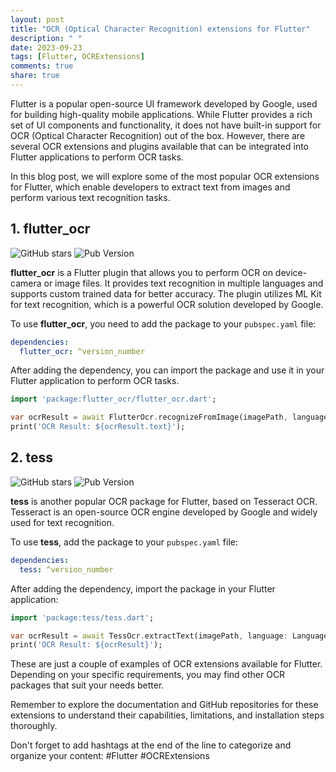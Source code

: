 ```yaml
---
layout: post
title: "OCR (Optical Character Recognition) extensions for Flutter"
description: " "
date: 2023-09-23
tags: [Flutter, OCRExtensions]
comments: true
share: true
---
```


Flutter is a popular open-source UI framework developed by Google, used for building high-quality mobile applications. While Flutter provides a rich set of UI components and functionality, it does not have built-in support for OCR (Optical Character Recognition) out of the box. However, there are several OCR extensions and plugins available that can be integrated into Flutter applications to perform OCR tasks.

In this blog post, we will explore some of the most popular OCR extensions for Flutter, which enable developers to extract text from images and perform various text recognition tasks.

## 1. flutter_ocr

![GitHub stars](https://img.shields.io/github/stars/bitcall/flutter_ocr.svg?style=social) ![Pub Version](https://img.shields.io/pub/v/flutter_ocr.svg)

**flutter_ocr** is a Flutter plugin that allows you to perform OCR on device-camera or image files. It provides text recognition in multiple languages and supports custom trained data for better accuracy. The plugin utilizes ML Kit for text recognition, which is a powerful OCR solution developed by Google.

To use **flutter_ocr**, you need to add the package to your `pubspec.yaml` file:

```yaml
dependencies:
  flutter_ocr: ^version_number
```

After adding the dependency, you can import the package and use it in your Flutter application to perform OCR tasks.

```dart
import 'package:flutter_ocr/flutter_ocr.dart';

var ocrResult = await FlutterOcr.recognizeFromImage(imagePath, language: Language.English);
print('OCR Result: ${ocrResult.text}');
```

## 2. tess

![GitHub stars](https://img.shields.io/github/stars/dmarcous/flutter_tesseract_ocr.svg?style=social) ![Pub Version](https://img.shields.io/pub/v/tess.svg)

**tess** is another popular OCR package for Flutter, based on Tesseract OCR. Tesseract is an open-source OCR engine developed by Google and widely used for text recognition.

To use **tess**, add the package to your `pubspec.yaml` file:

```yaml
dependencies:
  tess: ^version_number
```

After adding the dependency, import the package in your Flutter application:

```dart
import 'package:tess/tess.dart';

var ocrResult = await TessOcr.extractText(imagePath, language: Language.English);
print('OCR Result: ${ocrResult}');
```

These are just a couple of examples of OCR extensions available for Flutter. Depending on your specific requirements, you may find other OCR packages that suit your needs better.

Remember to explore the documentation and GitHub repositories for these extensions to understand their capabilities, limitations, and installation steps thoroughly.

Don't forget to add hashtags at the end of the line to categorize and organize your content:
#Flutter #OCRExtensions